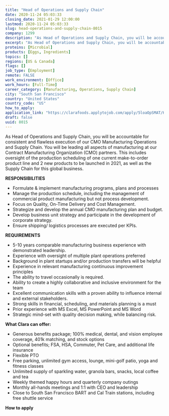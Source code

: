 ```yaml
---
title: "Head of Operations and Supply Chain"
date: 2020-11-24 05:03:33
closing_date: 2021-01-29 12:00:00
lastmod: 2020-11-24 05:03:33
slug: head-operations-and-supply-chain-8015
company: 1299
description: "As Head of Operations and Supply Chain, you will be accountable for consistent and flawless execution of our CMO Manufacturing Operations and Supply Chain. You will be leading all aspects of manufacturing at our Contract Manufacturing Organization (CMO) partners. This includes oversight of the production scheduling of one current make-to-order product line and 2 new products to be launched in 2021, as well as the Supply Chain for this global business.RESPONSIBILITIES"
excerpt: "As Head of Operations and Supply Chain, you will be accountable for consistent and flawless execution of our CMO Manufacturing Operations and Supply Chain. You will be leading all aspects of manufacturing at our Contract Manufacturing Organization (CMO) partners. This includes oversight of the production scheduling of one current make-to-order product line and 2 new products to be launched in 2021, as well as the Supply Chain for this global business.RESPONSIBILITIES"
proteins: [Microbial]
products: [Eggs, Ingredients]
topics: []
regions: [US & Canada]
flags: []
job_type: [Employment]
remote: FALSE
work_environment: [Office]
work_hours: [Full-Time]
career_category: [Manufacturing, Operations, Supply Chain]
city: "South San Francisco"
country: "United States"
country_code: "US"
how_to_apply: 
application_link: "https://clarafoods.applytojob.com/apply/5loaOpSMAT/Head-Of-Operations-And-Supply-Chain?source=proteinreport"
draft: false
uuid: 8015
---
```

As Head of Operations and Supply Chain, you will be accountable for
consistent and flawless execution of our CMO Manufacturing Operations
and Supply Chain. You will be leading all aspects of manufacturing at
our Contract Manufacturing Organization (CMO) partners. This includes
oversight of the production scheduling of one current make-to-order
product line and 2 new products to be launched in 2021, as well as the
Supply Chain for this global business.

**RESPONSIBILITIES**

-   Formulate & implement manufacturing programs, plans and processes
-   Manage the production schedule, including the management of
    commercial product manufacturing but not process development.
-   Focus on Quality, On-Time Delivery and Cost Management.
-   Strategize and develop the annual CMO manufacturing plan and budget.
-   Develop business unit strategy and participate in the development of
    corporate strategy.
-   Ensure shipping/ logistics processes are executed per KPIs.

**REQUIREMENTS**

-   5-10 years comparable manufacturing business experience with
    demonstrated leadership.
-   Experience with oversight of multiple plant operations preferred
-   Background in plant startups and/or production transfers will be
    helpful
-   Experience in relevant manufacturing continuous improvement
    principles
-   The ability to travel occasionally is required.
-   Ability to create a highly collaborative and inclusive environment
    for the team
-   Excellent communication skills with a proven ability to influence
    internal and external stakeholders.
-   Strong skills in financial, scheduling, and materials planning is a
    must
-   Prior experience with MS Excel, MS PowerPoint and MS Word
-   Strategic mind-set with quality decision making, while balancing
    risk.

**What Clara can offer:**

-   Generous benefits package; 100% medical, dental, and vision employee
    coverage, 401k matching, and stock options
-   Optional benefits; FSA, HSA, Commuter, Pet Care, and additional life
    insurance
-   Flexible PTO
-   Free parking, unlimited gym access, lounge, mini-golf patio, yoga
    and fitness classes
-   Unlimited supply of sparkling water, granola bars, snacks, local
    coffee and tea
-   Weekly themed happy hours and quarterly company outings
-   Monthly all-hands meetings and 1:1 with CEO and leadership
-   Close to South San Francisco BART and Cal Train stations, including
    free shuttle service


**How to apply**



